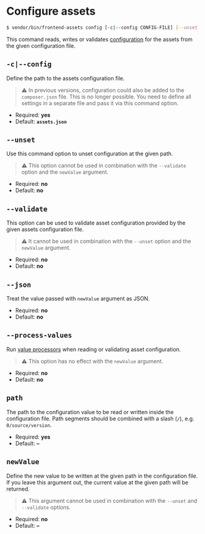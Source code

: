 # Configure assets

```bash
$ vendor/bin/frontend-assets config [-c|--config CONFIG-FILE] [--unset] [--validate] [--json] <path> [<newValue>]
```

This command reads, writes or validates [configuration](../config/index.md) for the assets
from the given configuration file.

## `-c|--config`

Define the path to the assets configuration file.

> :warning: In previous versions, configuration could also be added to the `composer.json`
> file. This is no longer possible. You need to define all settings in a separate file
> and pass it via this command option.

* Required: **yes**
* Default: **`assets.json`**

## `--unset`

Use this command option to unset configuration at the given path.

> :warning: This option cannot be used in combination with the `--validate` option and the
> `newValue` argument.

* Required: **no**
* Default: **no**

## `--validate`

This option can be used to validate asset configuration provided by the given assets
configuration file.

> :warning: It cannot be used in combination with the `--unset` option and the `newValue`
> argument.

* Required: **no**
* Default: **no**

## `--json`

Treat the value passed with `newValue` argument as JSON.

* Required: **no**
* Default: **no**

## `--process-values`

Run [value processors](../components/placeholder-processors.md) when reading or
validating asset configuration.

> :warning: This option has no effect with the `newValue` argument.

* Required: **no**
* Default: **no**

## `path`

The path to the configuration value to be read or written inside the configuration
file. Path segments should be combined with a slash (`/`), e.g. `0/source/version`.

* Required: **yes**
* Default: **–**

## `newValue`

Define the new value to be written at the given path in the configuration file. If
you leave this argument out, the current value at the given path will be returned.

> :warning: This argument cannot be used in combination with the `--unset` and
> `--validate` options.

* Required: **no**
* Default: **–**
